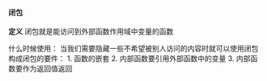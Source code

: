 #### 闭包
**定义** 闭包就是能访问到外部函数作用域中变量的函数

  什么时候使用：
      当我们需要隐藏一些不希望被别人访问的内容时就可以使用闭包
  构成闭包的要件：
      1. 函数的嵌套
      2. 内部函数要引用外部函数中的变量
      3. 内部函数要作为返回值返回